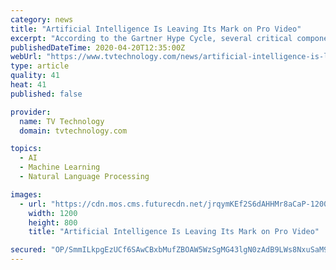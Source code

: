```yaml
---
category: news
title: "Artificial Intelligence Is Leaving Its Mark on Pro Video"
excerpt: "According to the Gartner Hype Cycle, several critical components of what we collectively call “artificial intelligence” (AI)—namely neural networks, machine learning, computer vision and natural language processing—have passed the “peak of inflated expectations.” The next stop on Gartner’s cycle? A looming “trough of ..."
publishedDateTime: 2020-04-20T12:35:00Z
webUrl: "https://www.tvtechnology.com/news/artificial-intelligence-is-leaving-its-mark-on-pro-video"
type: article
quality: 41
heat: 41
published: false

provider:
  name: TV Technology
  domain: tvtechnology.com

topics:
  - AI
  - Machine Learning
  - Natural Language Processing

images:
  - url: "https://cdn.mos.cms.futurecdn.net/jrqymKEf2S6dAHHMr8aCaP-1200-80.jpg"
    width: 1200
    height: 800
    title: "Artificial Intelligence Is Leaving Its Mark on Pro Video"

secured: "OP/SmmILkpgEzUCf6SAwCBxbMufZBOAW5WzSgMG43lgN0zAdB9LWs8NxuSaM9dj5JtQSNOI0t4SP9W4by7PNxMYXH8yrYSIWKKLyYS5ag94SB2Bdfa/XlC2yIIQSnHoStRGNF9BIhz38Xr5G4RUYL44KG2jtmDafpkvD4EkuGrul+XJ4azPIuLO7SWn9n8q0XrJNv3BkLeuzcrQtJP0g0iwPmNXnYNVxp//gUbHoUazrGQScB0fI0Ev4VMpEuL6Np+JBv3A2ertW7NyXjWkWd7ArO//d1d1t4Vv5RBrs2emni1he+NHnTQhLL50DABrZJWcC77teW/vHmbv5dLbgeUsoKR9IknNeaVSM2FLflomf8/bQfBjjwogoxy5S6PyN77MHarFt/CViGI4o72gm3UsonEcf4ST5OBtdg/GaW9XGbfa8O2nSXE9XNCfOVW2RiTiQDyCHO0ZtMibuYH0vWCrsfbYEenILkkGwHHefhxQ=;FeZfvxTygdBdBp0Zqr1wpw=="
---
```


